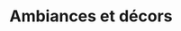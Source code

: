 ---
title: "Ambiances et décors"
url: /pithiviers/ambiances-et-decors/
shop: décoration intérieure
---